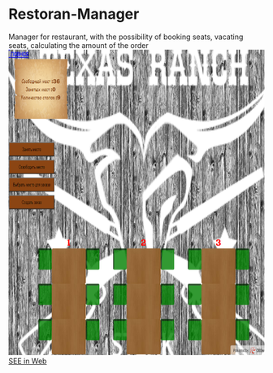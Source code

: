 # Restoran-Manager
Manager for restaurant, with the possibility of booking seats, vacating seats, calculating the amount of the order
<img src="Screenshot_1.png" width="600" height="600"/>
<br>
<a href="https://adeil.000webhostapp.com/joblist/restoran/restaurant.html">SEE in Web</a>
